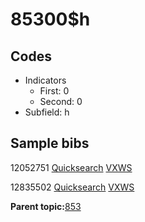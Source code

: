 # 85300$h

## Codes

-   Indicators
    -   First: 0
    -   Second: 0
-   Subfield: h

## Sample bibs

12052751 [Quicksearch](https://search.library.yale.edu/catalog/12052751) [VXWS](http://prodorbis.library.yale.edu:7014/vxws/GetHoldingsService?bibId=12052751)

12835502 [Quicksearch](https://search.library.yale.edu/catalog/12835502) [VXWS](http://prodorbis.library.yale.edu:7014/vxws/GetHoldingsService?bibId=12835502)

**Parent topic:**[853](../../tags/853/853.md)

